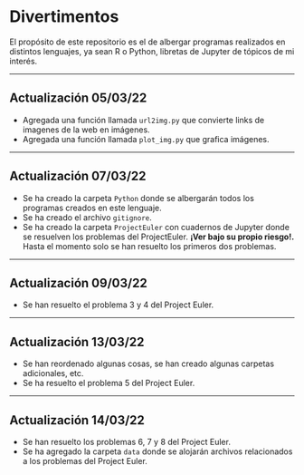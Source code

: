 # Divertimentos

El propósito de este repositorio es el de albergar programas realizados en
distintos lenguajes, ya sean R o Python, libretas de Jupyter de tópicos de mi
interés.

---

## Actualización 05/03/22

- Agregada una función llamada ```url2img.py``` que convierte links de imagenes
de la web en imágenes.
- Agregada una función llamada ```plot_img.py``` que grafica imágenes.

---

## Actualización 07/03/22

- Se ha creado la carpeta ```Python``` donde se albergarán todos los programas
creados en este lenguaje.
- Se ha creado el archivo ```gitignore```.
- Se ha creado la carpeta ```ProjectEuler``` con cuadernos de Jupyter donde se
resuelven los problemas del ProjectEuler. **¡Ver bajo su propio riesgo!.** Hasta
el momento solo se han resuelto los primeros dos problemas.

---

## Actualización 09/03/22

- Se han resuelto el problema 3 y 4 del Project Euler.

---

## Actualización 13/03/22

- Se han reordenado algunas cosas, se han creado algunas carpetas adicionales,
etc.
- Se ha resuelto el problema 5 del Project Euler.

---

## Actualización 14/03/22

- Se han resuelto los problemas 6, 7 y 8 del Project Euler.
- Se ha agregado la carpeta ```data``` donde se alojarán archivos relacionados
a los problemas del Project Euler.
